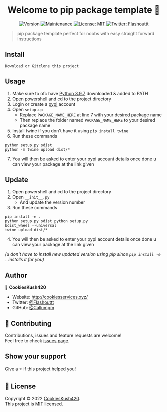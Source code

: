 <h1 align="center">Welcome to pip package template 👋</h1>
<p align="center">
  <img alt="Version" src="https://img.shields.io/badge/version-1.0.0-blue.svg?cacheSeconds=2592000" />
  <a href="https://github.com/kefranabg/readme-md-generator/graphs/commit-activity" target="_blank">
    <img alt="Maintenance" src="https://img.shields.io/badge/Maintained%3F-no-red.svg" />
  </a>
  <a href="https://github.com/Callumgm/How-to-create-a-pip-package-for-noobs/blob/master/LICENSE" target="_blank">
    <img alt="License: MIT" src="https://img.shields.io/badge/license-MIT-yellow.svg" />
  </a>
  <a href="https://twitter.com/Flashouttt" target="_blank">
    <img alt="Twitter: Flashouttt" src="https://img.shields.io/twitter/follow/Flashouttt.svg?style=social" />
  </a>
</p>

> pip package template perfect for noobs with easy straight forward instructions

## Install

```
Download or Gitclone this project
```



## Usage

1. Make sure to ofc have [Python 3.9.7](https://www.python.org/ftp/python/3.9.7/python-3.9.7-amd64.exe) downloaded & added to PATH
2. Open powershell and cd to the project directory
3. Login or create a [pypi](https://pypi.org/) account 
4. Open `setup.up` 
    - Replace `PACKAGE_NAME_HERE` at line 7 with your desired package name 
    - Then replace the folder named `PACKAGE_NAME_HERE` to your desired package name
5. Install twine if you don't have it using `pip install twine`
6. Run these commands
```
python setup.py sdist
python -m twine upload dist/*
```
7. You will then be asked to enter your pypi account details once done u can view your package at the link given



## Update

1. Open powershell and cd to the project directory
2. Open `__init__.py` 
    - And update the version number
3. Run these commands 
```
pip install -e .
python setup.py sdist python setup.py 
bdist_wheel --universal
twine upload dist/*
```
4. You will then be asked to enter your pypi account details once done u can view your package at the link given 

*(u don't have to install new updated version using pip since `pip install -e .` installs it for you)*

## Author

👤 **CookiesKush420**

* Website: http://cookiesservices.xyz/
* Twitter: [@Flashouttt](https://twitter.com/Flashouttt)
* GitHub: [@Callumgm](https://github.com/Callumgm)

## 🤝 Contributing

Contributions, issues and feature requests are welcome!<br />Feel free to check [issues page](https://github.com/Callumgm/How-to-create-a-pip-package-for-noobs/issues). 

## Show your support

Give a ⭐️ if this project helped you!

## 📝 License

Copyright © 2022 [CookiesKush420](https://github.com/Callumgm).<br />
This project is [MIT](https://github.com/Callumgm/How-to-create-a-pip-package-for-noobs/blob/master/LICENSE) licensed.
